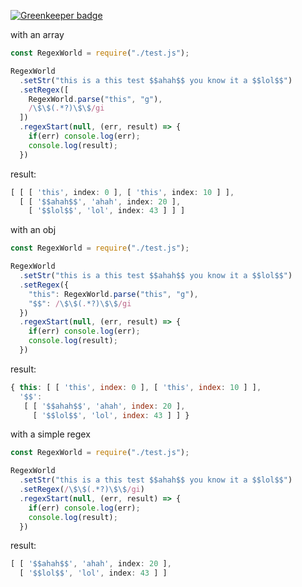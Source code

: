 
[![Greenkeeper badge](https://badges.greenkeeper.io/coltongit/regexworld.svg)](https://greenkeeper.io/)

with an array
```js
const RegexWorld = require("./test.js");

RegexWorld
  .setStr("this is a this test $$ahah$$ you know it a $$lol$$")
  .setRegex([
    RegexWorld.parse("this", "g"),
    /\$\$(.*?)\$\$/gi
  ])
  .regexStart(null, (err, result) => {
    if(err) console.log(err);
    console.log(result);
  })
```
  
result:
```js
[ [ [ 'this', index: 0 ], [ 'this', index: 10 ] ],
  [ [ '$$ahah$$', 'ahah', index: 20 ],
    [ '$$lol$$', 'lol', index: 43 ] ] ]
```

with an obj
```js
const RegexWorld = require("./test.js");

RegexWorld
  .setStr("this is a this test $$ahah$$ you know it a $$lol$$")
  .setRegex({
    "this": RegexWorld.parse("this", "g"),
    "$$": /\$\$(.*?)\$\$/gi
  })
  .regexStart(null, (err, result) => {
    if(err) console.log(err);
    console.log(result);
  })
```
result:
```js
{ this: [ [ 'this', index: 0 ], [ 'this', index: 10 ] ],
  '$$':
   [ [ '$$ahah$$', 'ahah', index: 20 ],
     [ '$$lol$$', 'lol', index: 43 ] ] }
```

with a simple regex
```js
const RegexWorld = require("./test.js");

RegexWorld
  .setStr("this is a this test $$ahah$$ you know it a $$lol$$")
  .setRegex(/\$\$(.*?)\$\$/gi)
  .regexStart(null, (err, result) => {
    if(err) console.log(err);
    console.log(result);
  })
```
result:
```js
[ [ '$$ahah$$', 'ahah', index: 20 ],
  [ '$$lol$$', 'lol', index: 43 ] ]
  ```
